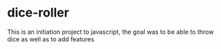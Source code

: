 # dice-roller
This is an initiation project to javascript, the goal was to be able to throw dice as well as to add features


